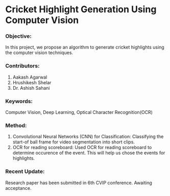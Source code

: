 # Cricket Highlight Generation Using Computer Vision

### Objective:
In this project, we propose an algorithm to generate cricket highlights using the computer vision techniques. 

### Contributors:
1. Aakash Agarwal
2. Hrushikesh Shelar
3. Dr. Ashish Sahani

### Keywords:
Computer Vision, Deep Learning, Optical Character Recognition(OCR)


### Method:

1. Convolutional Neural Networks (CNN) for Classification:
       Classifying the start-of ball frame for video segmentation into short clips.
2. OCR for reading scoreboard:
        Used OCR for reading scoreboard to determine occurence of the event. This will help us chose the events for highlights.

### Recent Update:

Research paper has been submitted in 6th CVIP conference. Awaiting acceptance.
